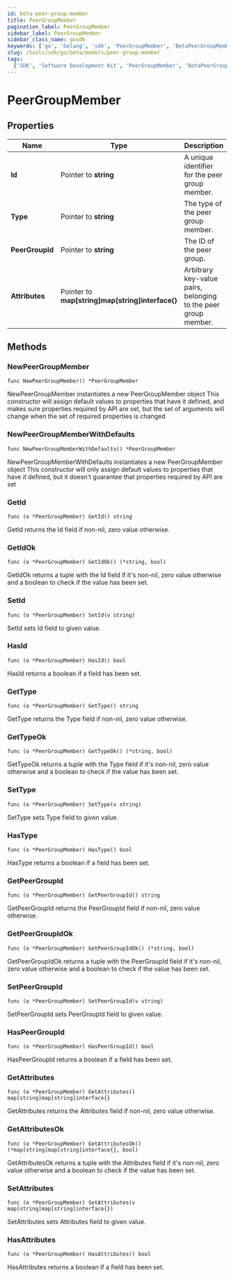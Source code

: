 ```yaml
---
id: beta-peer-group-member
title: PeerGroupMember
pagination_label: PeerGroupMember
sidebar_label: PeerGroupMember
sidebar_class_name: gosdk
keywords: ['go', 'Golang', 'sdk', 'PeerGroupMember', 'BetaPeerGroupMember']
slug: /tools/sdk/go/beta/models/peer-group-member
tags:
  ['SDK', 'Software Development Kit', 'PeerGroupMember', 'BetaPeerGroupMember']
---
```


# PeerGroupMember

## Properties

| Name | Type | Description | Notes |
| --- | --- | --- | --- |
| **Id** | Pointer to **string** | A unique identifier for the peer group member. | [optional] |
| **Type** | Pointer to **string** | The type of the peer group member. | [optional] |
| **PeerGroupId** | Pointer to **string** | The ID of the peer group. | [optional] |
| **Attributes** | Pointer to **map[string]map[string]interface{}** | Arbitrary key-value pairs, belonging to the peer group member. | [optional] |

## Methods

### NewPeerGroupMember

`func NewPeerGroupMember() *PeerGroupMember`

NewPeerGroupMember instantiates a new PeerGroupMember object This constructor will assign default values to properties that have it defined, and makes sure properties required by API are set, but the set of arguments will change when the set of required properties is changed

### NewPeerGroupMemberWithDefaults

`func NewPeerGroupMemberWithDefaults() *PeerGroupMember`

NewPeerGroupMemberWithDefaults instantiates a new PeerGroupMember object This constructor will only assign default values to properties that have it defined, but it doesn't guarantee that properties required by API are set

### GetId

`func (o *PeerGroupMember) GetId() string`

GetId returns the Id field if non-nil, zero value otherwise.

### GetIdOk

`func (o *PeerGroupMember) GetIdOk() (*string, bool)`

GetIdOk returns a tuple with the Id field if it's non-nil, zero value otherwise and a boolean to check if the value has been set.

### SetId

`func (o *PeerGroupMember) SetId(v string)`

SetId sets Id field to given value.

### HasId

`func (o *PeerGroupMember) HasId() bool`

HasId returns a boolean if a field has been set.

### GetType

`func (o *PeerGroupMember) GetType() string`

GetType returns the Type field if non-nil, zero value otherwise.

### GetTypeOk

`func (o *PeerGroupMember) GetTypeOk() (*string, bool)`

GetTypeOk returns a tuple with the Type field if it's non-nil, zero value otherwise and a boolean to check if the value has been set.

### SetType

`func (o *PeerGroupMember) SetType(v string)`

SetType sets Type field to given value.

### HasType

`func (o *PeerGroupMember) HasType() bool`

HasType returns a boolean if a field has been set.

### GetPeerGroupId

`func (o *PeerGroupMember) GetPeerGroupId() string`

GetPeerGroupId returns the PeerGroupId field if non-nil, zero value otherwise.

### GetPeerGroupIdOk

`func (o *PeerGroupMember) GetPeerGroupIdOk() (*string, bool)`

GetPeerGroupIdOk returns a tuple with the PeerGroupId field if it's non-nil, zero value otherwise and a boolean to check if the value has been set.

### SetPeerGroupId

`func (o *PeerGroupMember) SetPeerGroupId(v string)`

SetPeerGroupId sets PeerGroupId field to given value.

### HasPeerGroupId

`func (o *PeerGroupMember) HasPeerGroupId() bool`

HasPeerGroupId returns a boolean if a field has been set.

### GetAttributes

`func (o *PeerGroupMember) GetAttributes() map[string]map[string]interface{}`

GetAttributes returns the Attributes field if non-nil, zero value otherwise.

### GetAttributesOk

`func (o *PeerGroupMember) GetAttributesOk() (*map[string]map[string]interface{}, bool)`

GetAttributesOk returns a tuple with the Attributes field if it's non-nil, zero value otherwise and a boolean to check if the value has been set.

### SetAttributes

`func (o *PeerGroupMember) SetAttributes(v map[string]map[string]interface{})`

SetAttributes sets Attributes field to given value.

### HasAttributes

`func (o *PeerGroupMember) HasAttributes() bool`

HasAttributes returns a boolean if a field has been set.

